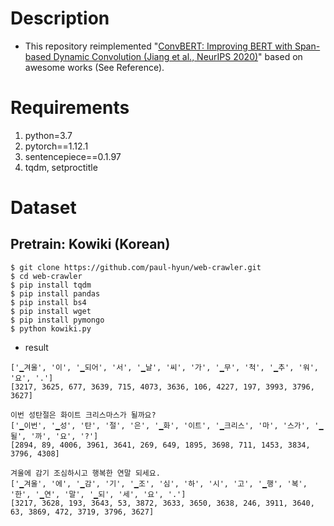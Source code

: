 # Description

- This repository reimplemented "[ConvBERT: Improving BERT with Span-based Dynamic Convolution (Jiang et al., NeurIPS 2020)](https://arxiv.org/pdf/2008.02496.pdf)" based on awesome works (See Reference).

# Requirements

1. python=3.7
2. pytorch==1.12.1
3. sentencepiece==0.1.97
4. tqdm, setproctitle

# Dataset

## Pretrain: Kowiki (Korean)

~~~
$ git clone https://github.com/paul-hyun/web-crawler.git
$ cd web-crawler
$ pip install tqdm
$ pip install pandas
$ pip install bs4
$ pip install wget
$ pip install pymongo
$ python kowiki.py
~~~

- result 
```
['▁겨울', '이', '▁되어', '서', '▁날', '씨', '가', '▁무', '척', '▁추', '워', '요', '.']
[3217, 3625, 677, 3639, 715, 4073, 3636, 106, 4227, 197, 3993, 3796, 3627]

이번 성탄절은 화이트 크리스마스가 될까요?
['▁이번', '▁성', '탄', '절', '은', '▁화', '이트', '▁크리스', '마', '스가', '▁될', '까', '요', '?']
[2894, 89, 4006, 3961, 3641, 269, 649, 1895, 3698, 711, 1453, 3834, 3796, 4308]

겨울에 감기 조심하시고 행복한 연말 되세요.
['▁겨울', '에', '▁감', '기', '▁조', '심', '하', '시', '고', '▁행', '복', '한', '▁연', '말', '▁되', '세', '요', '.']
[3217, 3628, 193, 3643, 53, 3872, 3633, 3650, 3638, 246, 3911, 3640, 63, 3869, 472, 3719, 3796, 3627]
```
